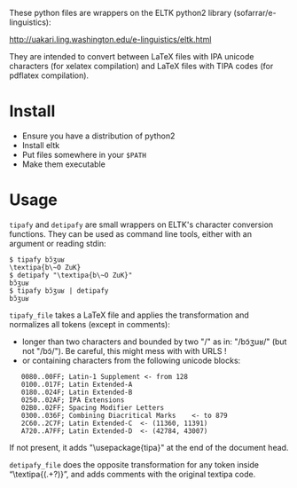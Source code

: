 These python files are wrappers on the ELTK python2 library (sofarrar/e-linguistics):

http://uakari.ling.washington.edu/e-linguistics/eltk.html

They are intended to convert between LaTeX files with IPA unicode characters (for xelatex compilation) and LaTeX files with TIPA codes (for pdflatex compilation).

# Install

* Ensure you have a distribution of python2
* Install eltk
* Put files somewhere in your `$PATH`
* Make them executable

# Usage

`tipafy` and `detipafy` are small wrappers on ELTK's character conversion functions. They can be used as command line tools, either with an argument or reading stdin:

~~~
$ tipafy bɔ̃ʒuʁ
\textipa{b\~O ZuK}
$ detipafy "\textipa{b\~O ZuK}"
bɔ̃ʒuʁ
$ tipafy bɔ̃ʒuʁ | detipafy
bɔ̃ʒuʁ
~~~

`tipafy_file` takes a LaTeX file and applies the transformation and normalizes all tokens (except in comments):

* longer than two characters and bounded by two "/" as in: "/bɔ̃ʒuʁ/" (but not "/bɔ̃/"). Be careful, this might mess with with URLS !
* or containing characters from the following unicode blocks:

~~~
   0080..00FF; Latin-1 Supplement <- from 128
   0100..017F; Latin Extended-A
   0180..024F; Latin Extended-B
   0250..02AF; IPA Extensions
   02B0..02FF; Spacing Modifier Letters
   0300..036F; Combining Diacritical Marks    <- to 879
   2C60..2C7F; Latin Extended-C  <- (11360, 11391)
   A720..A7FF; Latin Extended-D  <- (42784, 43007)
~~~

If not present, it adds "\\usepackage{tipa}" at the end of the document head.


`detipafy_file` does the opposite transformation for any token inside “\\textipa{(.+?)}”, and adds comments with the original textipa code.
